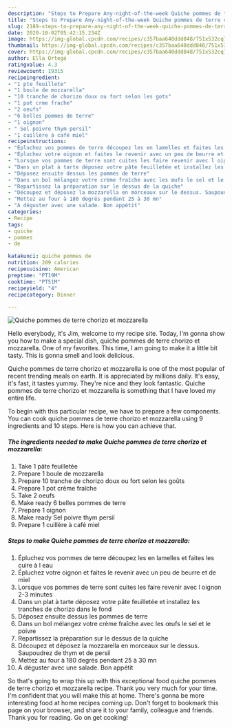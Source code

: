 ```yaml
---
description: "Steps to Prepare Any-night-of-the-week Quiche pommes de terre chorizo et mozzarella"
title: "Steps to Prepare Any-night-of-the-week Quiche pommes de terre chorizo et mozzarella"
slug: 2189-steps-to-prepare-any-night-of-the-week-quiche-pommes-de-terre-chorizo-et-mozzarella
date: 2020-10-02T05:42:15.234Z
image: https://img-global.cpcdn.com/recipes/c357baa640ddd848/751x532cq70/quiche-pommes-de-terre-chorizo-et-mozzarella-photo-principale-de-la-recette.jpg
thumbnail: https://img-global.cpcdn.com/recipes/c357baa640ddd848/751x532cq70/quiche-pommes-de-terre-chorizo-et-mozzarella-photo-principale-de-la-recette.jpg
cover: https://img-global.cpcdn.com/recipes/c357baa640ddd848/751x532cq70/quiche-pommes-de-terre-chorizo-et-mozzarella-photo-principale-de-la-recette.jpg
author: Ella Ortega
ratingvalue: 4.3
reviewcount: 19315
recipeingredient:
- "1 pte feuillete"
- "1 boule de mozzarella"
- "10 tranche de chorizo doux ou fort selon les gots"
- "1 pot crme frache"
- "2 oeufs"
- "6 belles pommes de terre"
- "1 oignon"
- " Sel poivre thym persil"
- "1 cuillère à café miel"
recipeinstructions:
- "Épluchez vos pommes de terre découpez les en lamelles et faites les cuire à l eau"
- "Épluchez votre oignon et faites le revenir avec un peu de beurre et de miel"
- "Lorsque vos pommes de terre sont cuites les faire revenir avec l oignon 2-3 minutes"
- "Dans un plat à tarte déposez votre pâte feuilletée et installez les tranches de chorizo dans le fond"
- "Déposez ensuite dessus les pommes de terre"
- "Dans un bol mélangez votre crème fraîche avec les œufs le sel et le poivre"
- "Repartissez la préparation sur le dessus de la quiche"
- "Découpez et déposez la mozzarella en morceaux sur le dessus. Saupoudrez de thym et de persil"
- "Mettez au four à 180 degrés pendant 25 à 30 mn"
- "A déguster avec une salade. Bon appétit"
categories:
- Recipe
tags:
- quiche
- pommes
- de

katakunci: quiche pommes de 
nutrition: 209 calories
recipecuisine: American
preptime: "PT19M"
cooktime: "PT51M"
recipeyield: "4"
recipecategory: Dinner

---
```



![Quiche pommes de terre chorizo et mozzarella](https://img-global.cpcdn.com/recipes/c357baa640ddd848/751x532cq70/quiche-pommes-de-terre-chorizo-et-mozzarella-photo-principale-de-la-recette.jpg)

Hello everybody, it's Jim, welcome to my recipe site. Today, I'm gonna show you how to make a special dish, quiche pommes de terre chorizo et mozzarella. One of my favorites. This time, I am going to make it a little bit tasty. This is gonna smell and look delicious.



Quiche pommes de terre chorizo et mozzarella is one of the most popular of recent trending meals on earth. It is appreciated by millions daily. It's easy, it's fast, it tastes yummy. They're nice and they look fantastic. Quiche pommes de terre chorizo et mozzarella is something that I have loved my entire life.


To begin with this particular recipe, we have to prepare a few components. You can cook quiche pommes de terre chorizo et mozzarella using 9 ingredients and 10 steps. Here is how you can achieve that.

<!--inarticleads1-->

##### The ingredients needed to make Quiche pommes de terre chorizo et mozzarella:

1. Take 1 pâte feuilletée
1. Prepare 1 boule de mozzarella
1. Prepare 10 tranche de chorizo doux ou fort selon les goûts
1. Prepare 1 pot crème fraîche
1. Take 2 oeufs
1. Make ready 6 belles pommes de terre
1. Prepare 1 oignon
1. Make ready  Sel poivre thym persil
1. Prepare 1 cuillère à café miel




<!--inarticleads2-->

##### Steps to make Quiche pommes de terre chorizo et mozzarella:

1. Épluchez vos pommes de terre découpez les en lamelles et faites les cuire à l eau
1. Épluchez votre oignon et faites le revenir avec un peu de beurre et de miel
1. Lorsque vos pommes de terre sont cuites les faire revenir avec l oignon 2-3 minutes
1. Dans un plat à tarte déposez votre pâte feuilletée et installez les tranches de chorizo dans le fond
1. Déposez ensuite dessus les pommes de terre
1. Dans un bol mélangez votre crème fraîche avec les œufs le sel et le poivre
1. Repartissez la préparation sur le dessus de la quiche
1. Découpez et déposez la mozzarella en morceaux sur le dessus. Saupoudrez de thym et de persil
1. Mettez au four à 180 degrés pendant 25 à 30 mn
1. A déguster avec une salade. Bon appétit




So that's going to wrap this up with this exceptional food quiche pommes de terre chorizo et mozzarella recipe. Thank you very much for your time. I'm confident that you will make this at home. There's gonna be more interesting food at home recipes coming up. Don't forget to bookmark this page on your browser, and share it to your family, colleague and friends. Thank you for reading. Go on get cooking!
